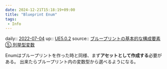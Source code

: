 ```yaml
---
date: 2024-12-21T15:18:19+09:00
title: "Blueprint Enum"
tags:
 - Info
---
```


daily:: [2022-07-04](Daily_Note/2022-07-04.md)
up:: [UE5.0.2](../Bar/App/UE5.0.2.md)
source:: [ブループリントの基本的な構成要素⑤ 列挙型変数](http://manabibeya.com/ue4tutorial/blueprint/blueprint5/)

Enumはブループリントを作った時と同様、まず**アセットとして作成する**必要がある。
出来たらブループリント内の変数型から選べるようになる。
